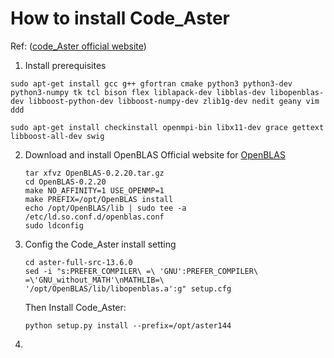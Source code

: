 # How to install Code_Aster

Ref: ([code_Aster official website](https://www.code-aster.org/spip.php?article272))

1. Install prerequisites
``` shell
sudo apt-get install gcc g++ gfortran cmake python3 python3-dev python3-numpy tk tcl bison flex liblapack-dev libblas-dev libopenblas-dev libboost-python-dev libboost-numpy-dev zlib1g-dev nedit geany vim ddd

sudo apt-get install checkinstall openmpi-bin libx11-dev grace gettext libboost-all-dev swig
```
   
2. Download and install OpenBLAS 
   Official website for [OpenBLAS](https://www.openblas.net/)
   ```shell
   tar xfvz OpenBLAS-0.2.20.tar.gz
   cd OpenBLAS-0.2.20
   make NO_AFFINITY=1 USE_OPENMP=1
   make PREFIX=/opt/OpenBLAS install
   echo /opt/OpenBLAS/lib | sudo tee -a /etc/ld.so.conf.d/openblas.conf
   sudo ldconfig
   ```
3. Config the Code_Aster install setting
   ```
   cd aster-full-src-13.6.0
   sed -i "s:PREFER_COMPILER\ =\ 'GNU':PREFER_COMPILER\ =\'GNU_without_MATH'\nMATHLIB=\ '/opt/OpenBLAS/lib/libopenblas.a':g" setup.cfg
   ```  
   Then Install Code_Aster:
   ```
   python setup.py install --prefix=/opt/aster144
   ```

4. 